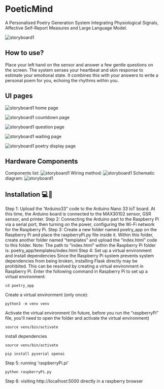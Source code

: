 # PoeticMind
A Personalised Poetry Generation System Integrating Physiological Signals, Affective Self-Report Measures and Large Language Model.

![storyboard1](images/device.png)

## How to use?
Place your left hand on the sensor and answer a few gentle questions on the screen. The system senses your heartbeat and skin response to estimate your emotional state. It combines this with your answers to write a personal poem for you, echoing the rhythms within you.


## UI pages
![storyboard1](images/UIpage1.png)
home page

![storyboard1](images/UIpage2.png)
countdown page

![storyboard1](images/UIpage3.png)
question page

![storyboard1](images/UIpage4.png)
waiting page

![storyboard1](images/UIpage5.png)
poetry display page


## Hardware Components
Components list:
![storyboard1](images/HardwareComponents.png)
Wiring method:
![storyboard1](images/WiringDiagram.png)
Schematic diagram:
![storyboard1](images/SchematicDiagram.png)


## Installation 💻🚀
Step 1: Upload the “Arduino33” code to the Arduino Nano 33 IoT board. At this time, the Arduino board is connected to the MAX30102 sensor, GSR sensor, and printer.
Step 2: Connecting the Arduino part to the Raspberry Pi via a serial port, then turning on the power, configuring the Wi-Fi network for the Raspberry Pi.
Step 3: Create a new folder named poetry_app on the Raspberry Pi and place the raspberryPi.py file inside it. Within this folder, create another folder named “templates” and upload the “index.html” code to this folder. Note: The path to “index.html” within the Raspberry Pi folder is: poetry_app/templates/index.html
Step 4: Set up a virtual environment and install dependencies
Since the Raspberry Pi system prevents system dependencies from being broken, installing Flask directly may be prohibited. This can be resolved by creating a virtual environment in Raspberry Pi. Enter the following command in Raspberry Pi to set up a virtual environment:
```
cd poetry_app
```
Create a virtual environment (only once):
```
python3 -m venv venv
```
Activate the virtual environment (In future, before you run the “raspberryPi” file, you'll need to open the folder and activate the virtual environment)
```
source venv/bin/activate
```
install dependencies
```
source venv/bin/activate
```
```
pip install pyserial openai
```
Step 5: running 'raspberryPi.pi'
```
python raspberryPi.py
```
Step 6: visiting http://localhost:5000 directly in a raspberry browser

